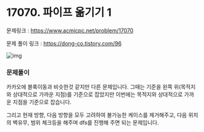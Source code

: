 # 17070. 파이프 옮기기 1

문제링크 : https://www.acmicpc.net/problem/17070

문제 풀이 링크 : https://dong-co.tistory.com/96

![img](https://k.kakaocdn.net/dn/mApgV/btqEequlHq7/c7HCALvAQjVWGGtW8m9ESk/img.png)



### 문제풀이

 

카카오에 블록이동과 비슷한것 같지만 다른 문제입니다. 그때는 기준을 왼쪽 위(목적지와 상대적으로 가까운 지점)를 기준으로 잡았지만 이번에는 목적지와 상대적으로 가까운 지점을 기준으로 잡습니다.

 

그리고 현재 방향, 다음 방향을 모두 고려하여 불가능한 케이스를 제거해주고, 다음 위치의 벽유무, 범위 체크등을 해주며 dfs를 진행해 주면 되는 문제입니다.
